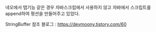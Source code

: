 네오에서 탭기능 같은 경우 자바스크립에서 사용하지 않고 자바에서 스크립트를 append하여 펑션을 만들어주고 있었다.


StringBuffer 참조 블로그 : 
https://devmoony.tistory.com/60
